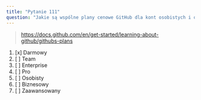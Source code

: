 ```yaml
---
title: "Pytanie 111"
question: "Jakie są wspólne plany cenowe GitHub dla kont osobistych i organizacyjnych?"
---
```



> https://docs.github.com/en/get-started/learning-about-github/githubs-plans
1. [x] Darmowy
1. [ ] Team
1. [ ] Enterprise
1. [ ] Pro
1. [ ] Osobisty
1. [ ] Biznesowy
1. [ ] Zaawansowany
